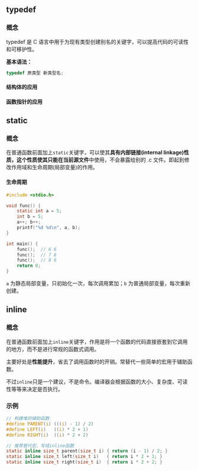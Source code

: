 
## typedef

### 概念

typedef 是 C 语言中用于为现有类型创建别名的关键字，可以提高代码的可读性和可移护性。

**基本语法：**
```c
typedef 原类型 新类型名;
```
#### 结构体的应用

#### 函数指针的应用


## static

### 概念

在普通函数前面加上`static`关键字，可以使其**具有内部链接(internal linkage)**性质，这个性质使其只能在**当前源文件**中使用，不会暴露给别的 .c 文件。即起到修改作用域和生命周期(局部变量)的作用。

#### 生命周期
```c
#include <stdio.h>

void func() {
    static int a = 5;
    int b = 5;
    a++; b++;
    printf("%d %d\n", a, b);
}

int main() {
    func();  // 6 6
    func();  // 7 6
    func();  // 8 6
    return 0;
}

```
`a` 为静态局部变量，只初始化一次，每次调用累加；`b` 为普通局部变量，每次重新创建。


## inline

### 概念

在普通函数前面加上`inline`关键字，作用是将一个函数的代码直接嵌套到它调用的地方，而不是进行常规的函数式调用。

主要好处是**性能提升**，省去了调用函数时的开销。常替代一些简单的宏用于辅助函数。

不过`inline`只是一个建议，不是命令。编译器会根据函数的大小、复杂度、可读性等等来决定是否执行。

### 示例

```c
// 构建堆的辅助函数
#define PARENT(i) (((i) - 1) / 2)
#define LEFT(i)   ((i) * 2 + 1)
#define RIGHT(i)  ((i) * 2 + 2)

// 推荐替代宏，写成inline函数
static inline size_t parent(size_t i) { return (i - 1) / 2; }
static inline size_t left(size_t i)   { return i * 2 + 1; }
static inline size_t right(size_t i)  { return i * 2 + 2; }
```